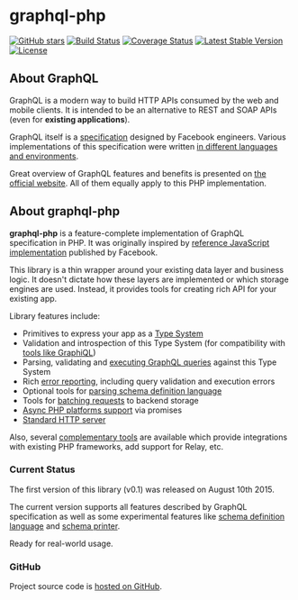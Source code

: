 # graphql-php

[![GitHub stars](https://img.shields.io/github/stars/webonyx/graphql-php.svg?style=social&label=Star)](https://github.com/webonyx/graphql-php)
[![Build Status](https://travis-ci.org/webonyx/graphql-php.svg?branch=master)](https://travis-ci.org/webonyx/graphql-php)
[![Coverage Status](https://coveralls.io/repos/github/webonyx/graphql-php/badge.svg)](https://coveralls.io/github/webonyx/graphql-php)
[![Latest Stable Version](https://poser.pugx.org/webonyx/graphql-php/version)](https://packagist.org/packages/webonyx/graphql-php)
[![License](https://poser.pugx.org/webonyx/graphql-php/license)](https://packagist.org/packages/webonyx/graphql-php)

## About GraphQL

GraphQL is a modern way to build HTTP APIs consumed by the web and mobile clients.
It is intended to be an alternative to REST and SOAP APIs (even for **existing applications**).

GraphQL itself is a [specification](https://github.com/facebook/graphql) designed by Facebook
engineers. Various implementations of this specification were written
[in different languages and environments](http://graphql.org/code/).

Great overview of GraphQL features and benefits is presented on [the official website](http://graphql.org/).
All of them equally apply to this PHP implementation.

## About graphql-php

**graphql-php** is a feature-complete implementation of GraphQL specification in PHP.
It was originally inspired by [reference JavaScript implementation](https://github.com/graphql/graphql-js)
published by Facebook.

This library is a thin wrapper around your existing data layer and business logic.
It doesn't dictate how these layers are implemented or which storage engines
are used. Instead, it provides tools for creating rich API for your existing app.

Library features include:

- Primitives to express your app as a [Type System](type-definitions/index.md)
- Validation and introspection of this Type System (for compatibility with [tools like GraphiQL](complementary-tools.md#general-graphql-tools))
- Parsing, validating and [executing GraphQL queries](executing-queries.md) against this Type System
- Rich [error reporting](error-handling.md), including query validation and execution errors
- Optional tools for [parsing schema definition language](schema-definition-language.md)
- Tools for [batching requests](data-fetching.md#solving-n1-problem) to backend storage
- [Async PHP platforms support](data-fetching.md#async-php) via promises
- [Standard HTTP server](executing-queries.md#using-server)

Also, several [complementary tools](complementary-tools.md) are available which provide integrations with
existing PHP frameworks, add support for Relay, etc.

### Current Status

The first version of this library (v0.1) was released on August 10th 2015.

The current version supports all features described by GraphQL specification
as well as some experimental features like
[schema definition language](schema-definition-language.md) and
[schema printer](class-reference.md#graphqlutilsschemaprinter).

Ready for real-world usage.

### GitHub

Project source code is [hosted on GitHub](https://github.com/webonyx/graphql-php).
